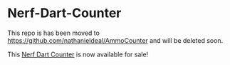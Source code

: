 Nerf-Dart-Counter
===================

This repo is has been moved to https://github.com/nathanieldeal/AmmoCounter and will be deleted soon.

This [Nerf Dart Counter](http://ammocounter.com/ "Nerf Dart Counter") is now available for sale!

